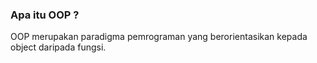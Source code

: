 ### Apa itu OOP ?

OOP merupakan paradigma pemrograman yang berorientasikan kepada object daripada fungsi.
